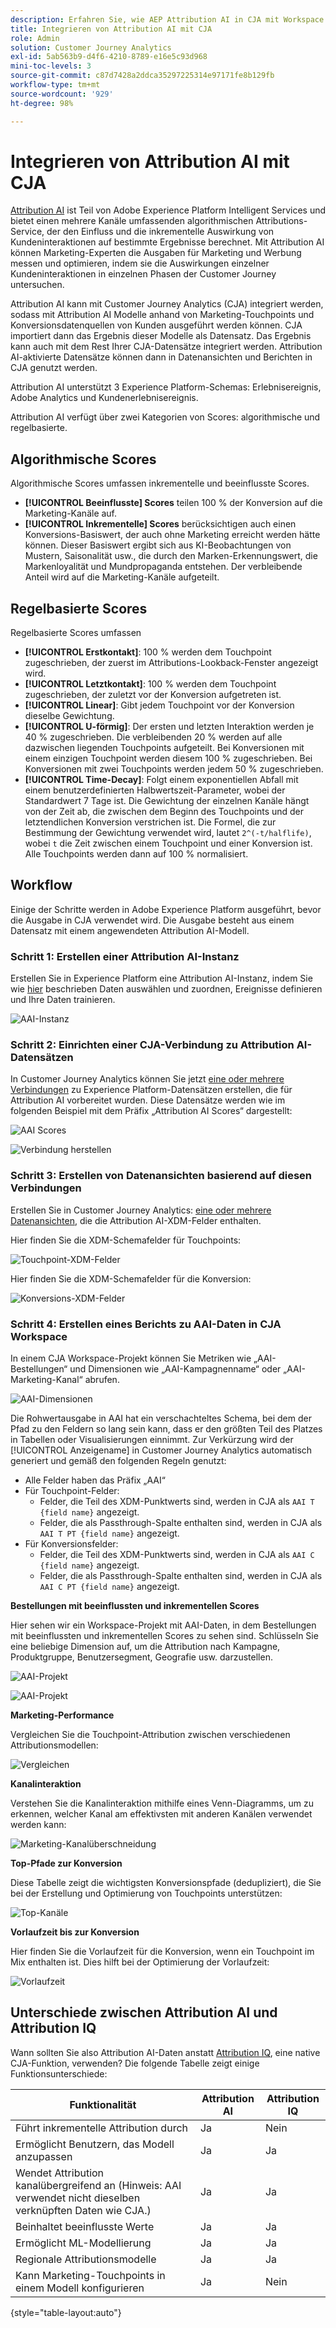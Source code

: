```yaml
---
description: Erfahren Sie, wie AEP Attribution AI in CJA mit Workspace integriert wird.
title: Integrieren von Attribution AI mit CJA
role: Admin
solution: Customer Journey Analytics
exl-id: 5ab563b9-d4f6-4210-8789-e16e5c93d968
mini-toc-levels: 3
source-git-commit: c87d7428a2ddca35297225314e97171fe8b129fb
workflow-type: tm+mt
source-wordcount: '929'
ht-degree: 98%

---
```


# Integrieren von Attribution AI mit CJA

[Attribution AI](https://experienceleague.adobe.com/docs/experience-platform/intelligent-services/attribution-ai/overview.html?lang=de) ist Teil von Adobe Experience Platform Intelligent Services und bietet einen mehrere Kanäle umfassenden algorithmischen Attributions-Service, der den Einfluss und die inkrementelle Auswirkung von Kundeninteraktionen auf bestimmte Ergebnisse berechnet. Mit Attribution AI können Marketing-Experten die Ausgaben für Marketing und Werbung messen und optimieren, indem sie die Auswirkungen einzelner Kundeninteraktionen in einzelnen Phasen der Customer Journey untersuchen.

Attribution AI kann mit Customer Journey Analytics (CJA) integriert werden, sodass mit Attribution AI Modelle anhand von Marketing-Touchpoints und Konversionsdatenquellen von Kunden ausgeführt werden können. CJA importiert dann das Ergebnis dieser Modelle als Datensatz. Das Ergebnis kann auch mit dem Rest Ihrer CJA-Datensätze integriert werden. Attribution AI-aktivierte Datensätze können dann in Datenansichten und Berichten in CJA genutzt werden.

Attribution AI unterstützt 3 Experience Platform-Schemas: Erlebnisereignis, Adobe Analytics und Kundenerlebnisereignis.

Attribution AI verfügt über zwei Kategorien von Scores: algorithmische und regelbasierte.

## Algorithmische Scores

Algorithmische Scores umfassen inkrementelle und beeinflusste Scores.

* **[!UICONTROL Beeinflusste] Scores** teilen 100 % der Konversion auf die Marketing-Kanäle auf.
* **[!UICONTROL Inkrementelle] Scores** berücksichtigen auch einen Konversions-Basiswert, der auch ohne Marketing erreicht werden hätte können. Dieser Basiswert ergibt sich aus KI-Beobachtungen von Mustern, Saisonalität usw., die durch den Marken-Erkennungswert, die Markenloyalität und Mundpropaganda entstehen. Der verbleibende Anteil wird auf die Marketing-Kanäle aufgeteilt.

## Regelbasierte Scores

Regelbasierte Scores umfassen

* **[!UICONTROL Erstkontakt]**: 100 % werden dem Touchpoint zugeschrieben, der zuerst im Attributions-Lookback-Fenster angezeigt wird.
* **[!UICONTROL Letztkontakt]**: 100 % werden dem Touchpoint zugeschrieben, der zuletzt vor der Konversion aufgetreten ist.
* **[!UICONTROL Linear]**: Gibt jedem Touchpoint vor der Konversion dieselbe Gewichtung.
* **[!UICONTROL U-förmig]**: Der ersten und letzten Interaktion werden je 40 % zugeschrieben. Die verbleibenden 20 % werden auf alle dazwischen liegenden Touchpoints aufgeteilt. Bei Konversionen mit einem einzigen Touchpoint werden diesem 100 % zugeschrieben. Bei Konversionen mit zwei Touchpoints werden jedem 50 % zugeschrieben.
* **[!UICONTROL Time-Decay]**: Folgt einem exponentiellen Abfall mit einem benutzerdefinierten Halbwertszeit-Parameter, wobei der Standardwert 7 Tage ist. Die Gewichtung der einzelnen Kanäle hängt von der Zeit ab, die zwischen dem Beginn des Touchpoints und der letztendlichen Konversion verstrichen ist. Die Formel, die zur Bestimmung der Gewichtung verwendet wird, lautet `2^(-t/halflife)`, wobei `t` die Zeit zwischen einem Touchpoint und einer Konversion ist. Alle Touchpoints werden dann auf 100 % normalisiert.

## Workflow

Einige der Schritte werden in Adobe Experience Platform ausgeführt, bevor die Ausgabe in CJA verwendet wird. Die Ausgabe besteht aus einem Datensatz mit einem angewendeten Attribution AI-Modell.

### Schritt 1: Erstellen einer Attribution AI-Instanz

Erstellen Sie in Experience Platform eine Attribution AI-Instanz, indem Sie wie [hier](https://experienceleague.adobe.com/docs/experience-platform/intelligent-services/attribution-ai/user-guide.html?lang=de) beschrieben Daten auswählen und zuordnen, Ereignisse definieren und Ihre Daten trainieren.

![AAI-Instanz](assets/aai-instance.png)

### Schritt 2: Einrichten einer CJA-Verbindung zu Attribution AI-Datensätzen

In Customer Journey Analytics können Sie jetzt [eine oder mehrere Verbindungen](/help/connections/create-connection.md) zu Experience Platform-Datensätzen erstellen, die für Attribution AI vorbereitet wurden. Diese Datensätze werden wie im folgenden Beispiel mit dem Präfix „Attribution AI Scores“ dargestellt:

![AAI Scores](assets/aai-scores.png)

![Verbindung herstellen](assets/aai-create-connection.png)

### Schritt 3: Erstellen von Datenansichten basierend auf diesen Verbindungen

Erstellen Sie in Customer Journey Analytics: [eine oder mehrere Datenansichten](/help/data-views/create-dataview.md), die die Attribution AI-XDM-Felder enthalten.

Hier finden Sie die XDM-Schemafelder für Touchpoints:

![Touchpoint-XDM-Felder](assets/touchpoint-fields.png)

Hier finden Sie die XDM-Schemafelder für die Konversion:

![Konversions-XDM-Felder](assets/conversion-fields.png)

### Schritt 4: Erstellen eines Berichts zu AAI-Daten in CJA Workspace

In einem CJA Workspace-Projekt können Sie Metriken wie „AAI-Bestellungen“ und Dimensionen wie „AAI-Kampagnenname“ oder „AAI-Marketing-Kanal“ abrufen.

![AAI-Dimensionen](assets/aai-dims.png)

Die Rohwertausgabe in AAI hat ein verschachteltes Schema, bei dem der Pfad zu den Feldern so lang sein kann, dass er den größten Teil des Platzes in Tabellen oder Visualisierungen einnimmt. Zur Verkürzung wird der [!UICONTROL Anzeigename] in Customer Journey Analytics automatisch generiert und gemäß den folgenden Regeln genutzt:

* Alle Felder haben das Präfix „AAI“
* Für Touchpoint-Felder:
   * Felder, die Teil des XDM-Punktwerts sind, werden in CJA als `AAI T {field name}` angezeigt.
   * Felder, die als Passthrough-Spalte enthalten sind, werden in CJA als `AAI T PT {field name}` angezeigt.
* Für Konversionsfelder:
   * Felder, die Teil des XDM-Punktwerts sind, werden in CJA als `AAI C {field name}` angezeigt.
   * Felder, die als Passthrough-Spalte enthalten sind, werden in CJA als `AAI C PT {field name}` angezeigt.

**Bestellungen mit beeinflussten und inkrementellen Scores**

Hier sehen wir ein Workspace-Projekt mit AAI-Daten, in dem Bestellungen mit beeinflussten und inkrementellen Scores zu sehen sind. Schlüsseln Sie eine beliebige Dimension auf, um die Attribution nach Kampagne, Produktgruppe, Benutzersegment, Geografie usw. darzustellen.

![AAI-Projekt](assets/aai-project.png)

![AAI-Projekt](assets/aai-project2.png)

**Marketing-Performance**

Vergleichen Sie die Touchpoint-Attribution zwischen verschiedenen Attributionsmodellen:

![Vergleichen](assets/compare.png)

**Kanalinteraktion**

Verstehen Sie die Kanalinteraktion mithilfe eines Venn-Diagramms, um zu erkennen, welcher Kanal am effektivsten mit anderen Kanälen verwendet werden kann:

![Marketing-Kanalüberschneidung](assets/mc-overlap.png)

**Top-Pfade zur Konversion**

Diese Tabelle zeigt die wichtigsten Konversionspfade (dedupliziert), die Sie bei der Erstellung und Optimierung von Touchpoints unterstützen:

![Top-Kanäle](assets/top-channels.png)

**Vorlaufzeit bis zur Konversion**

Hier finden Sie die Vorlaufzeit für die Konversion, wenn ein Touchpoint im Mix enthalten ist. Dies hilft bei der Optimierung der Vorlaufzeit:

![Vorlaufzeit](assets/lead-time.png)

## Unterschiede zwischen Attribution AI und Attribution IQ

Wann sollten Sie also Attribution AI-Daten anstatt [Attribution IQ](/help/analysis-workspace/attribution/overview.md), eine native CJA-Funktion, verwenden? Die folgende Tabelle zeigt einige Funktionsunterschiede:

| Funktionalität | Attribution AI | Attribution IQ |
| --- | --- | --- |
| Führt inkrementelle Attribution durch | Ja | Nein |
| Ermöglicht Benutzern, das Modell anzupassen | Ja | Ja |
| Wendet Attribution kanalübergreifend an (Hinweis: AAI verwendet nicht dieselben verknüpften Daten wie CJA.) | Ja | Ja |
| Beinhaltet beeinflusste Werte | Ja | Ja |
| Ermöglicht ML-Modellierung | Ja | Ja |
| Regionale Attributionsmodelle | Ja | Ja |
| Kann Marketing-Touchpoints in einem Modell konfigurieren | Ja | Nein |

{style=&quot;table-layout:auto&quot;}
